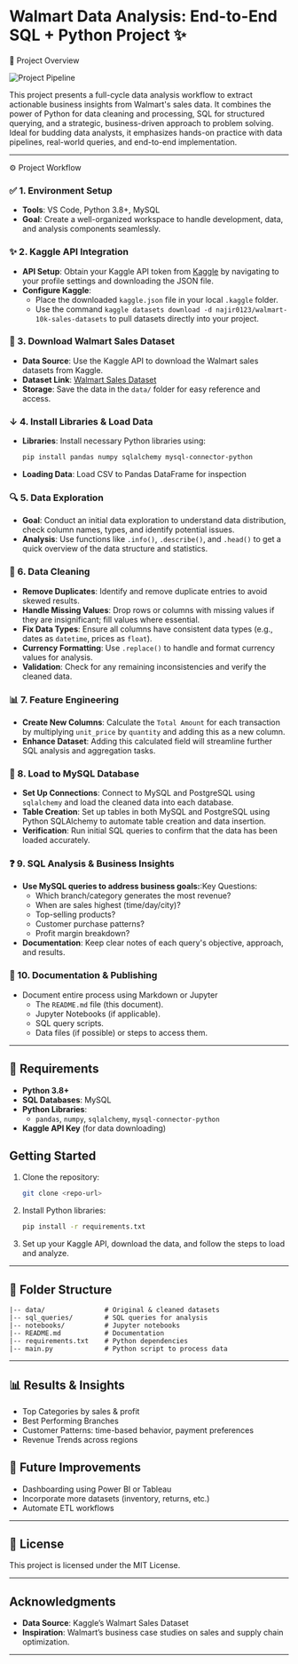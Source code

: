 # Walmart Data Analysis: End-to-End SQL + Python Project ✨

🔎 Project Overview

![Project Pipeline](https://github.com/najirh/Walmart_SQL_Python/blob/main/walmart_project-piplelines.png)


This project presents a full-cycle data analysis workflow to extract actionable business insights from Walmart's sales data. It combines the power of Python for data cleaning and processing, SQL for structured querying, and a strategic, business-driven approach to problem solving. Ideal for budding data analysts, it emphasizes hands-on practice with data pipelines, real-world queries, and end-to-end implementation.

---
⚙️ Project Workflow

### ✅ 1. Environment Setup
   - **Tools**: VS Code, Python 3.8+, MySQL
   - **Goal**: Create a well-organized workspace to handle development, data, and analysis components seamlessly.

### ✨ 2. Kaggle API Integration
   - **API Setup**: Obtain your Kaggle API token from [Kaggle](https://www.kaggle.com/) by navigating to your profile settings and downloading the JSON file.
   - **Configure Kaggle**: 
      - Place the downloaded `kaggle.json` file in your local `.kaggle` folder.
      - Use the command `kaggle datasets download -d najir0123/walmart-10k-sales-datasets` to pull datasets directly into your project.

### 📂 3. Download Walmart Sales Dataset
   - **Data Source**: Use the Kaggle API to download the Walmart sales datasets from Kaggle.
   - **Dataset Link**: [Walmart Sales Dataset](https://www.kaggle.com/najir0123/walmart-10k-sales-datasets)
   - **Storage**: Save the data in the `data/` folder for easy reference and access.

### ↓ 4. Install Libraries & Load Data
   - **Libraries**: Install necessary Python libraries using:
     ```bash
     pip install pandas numpy sqlalchemy mysql-connector-python
     ```
   - **Loading Data**: Load CSV to Pandas DataFrame for inspection
### 🔍 5. Data Exploration
   - **Goal**: Conduct an initial data exploration to understand data distribution, check column names, types, and identify potential issues.
   - **Analysis**: Use functions like `.info()`, `.describe()`, and `.head()` to get a quick overview of the data structure and statistics.

### 🔧 6. Data Cleaning
   - **Remove Duplicates**: Identify and remove duplicate entries to avoid skewed results.
   - **Handle Missing Values**: Drop rows or columns with missing values if they are insignificant; fill values where essential.
   - **Fix Data Types**: Ensure all columns have consistent data types (e.g., dates as `datetime`, prices as `float`).
   - **Currency Formatting**: Use `.replace()` to handle and format currency values for analysis.
   - **Validation**: Check for any remaining inconsistencies and verify the cleaned data.

### 📊 7. Feature Engineering
   - **Create New Columns**: Calculate the `Total Amount` for each transaction by multiplying `unit_price` by `quantity` and adding this as a new column.
   - **Enhance Dataset**: Adding this calculated field will streamline further SQL analysis and aggregation tasks.

### 📄 8. Load to MySQL Database
   - **Set Up Connections**: Connect to MySQL and PostgreSQL using `sqlalchemy` and load the cleaned data into each database.
   - **Table Creation**: Set up tables in both MySQL and PostgreSQL using Python SQLAlchemy to automate table creation and data insertion.
   - **Verification**: Run initial SQL queries to confirm that the data has been loaded accurately.

### ❓ 9. SQL Analysis & Business Insights
   - **Use MySQL queries to address business goals:**:Key Questions:
      - Which branch/category generates the most revenue?
      - When are sales highest (time/day/city)?
      - Top-selling products?
      - Customer purchase patterns?
      - Profit margin breakdown?
   - **Documentation**: Keep clear notes of each query's objective, approach, and results.

### 📅 10. Documentation & Publishing
   - Document entire process using Markdown or Jupyter
     - The `README.md` file (this document).
     - Jupyter Notebooks (if applicable).
     - SQL query scripts.
     - Data files (if possible) or steps to access them.

---

## 📆 Requirements

- **Python 3.8+**
- **SQL Databases**: MySQL
- **Python Libraries**:
  - `pandas`, `numpy`, `sqlalchemy`, `mysql-connector-python`
- **Kaggle API Key** (for data downloading)

## Getting Started

1. Clone the repository:
   ```bash
   git clone <repo-url>
   ```
2. Install Python libraries:
   ```bash
   pip install -r requirements.txt
   ```
3. Set up your Kaggle API, download the data, and follow the steps to load and analyze.

---

## 📁 Folder Structure

```plaintext
|-- data/               # Original & cleaned datasets
|-- sql_queries/        # SQL queries for analysis
|-- notebooks/          # Jupyter notebooks
|-- README.md           # Documentation
|-- requirements.txt    # Python dependencies
|-- main.py             # Python script to process data
```
---

## 📊 Results & Insights
- Top Categories by sales & profit
- Best Performing Branches
- Customer Patterns: time-based behavior, payment preferences
- Revenue Trends across regions

## 🤺 Future Improvements

- Dashboarding using Power BI or Tableau
- Incorporate more datasets (inventory, returns, etc.)
- Automate ETL workflows

---

## 💼 License

This project is licensed under the MIT License. 

---

## Acknowledgments

- **Data Source**: Kaggle’s Walmart Sales Dataset
- **Inspiration**: Walmart’s business case studies on sales and supply chain optimization.

---
